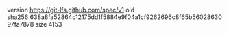 version https://git-lfs.github.com/spec/v1
oid sha256:638a8fa52864c12175dd1f5884e9f04a1cf9262696c8f65b5602863097fa7878
size 4153
